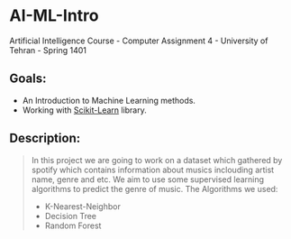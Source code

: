 # AI-ML-Intro
Artificial Intelligence Course - Computer Assignment 4 - University of Tehran - Spring 1401
## Goals:
- An Introduction to Machine Learning methods.
- Working with [Scikit-Learn](‫https://scikit-learn.org/stable/‬) library.


## Description:
> In this project we are going to work on a dataset which gathered by spotify which contains information about musics inclouding artist name, genre and etc. We aim to use some supervised learning algorithms to predict the genre of music.
> The Algorithms we used:
> - K-Nearest-Neighbor
> - Decision Tree
> - Random Forest
